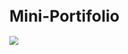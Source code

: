 <h1>Mini-Portifolio</h1>

<img src="https://github.com/Alexandre990/Mini-Portifolio/blob/master/assets/Notebooks.png?raw=true" >
